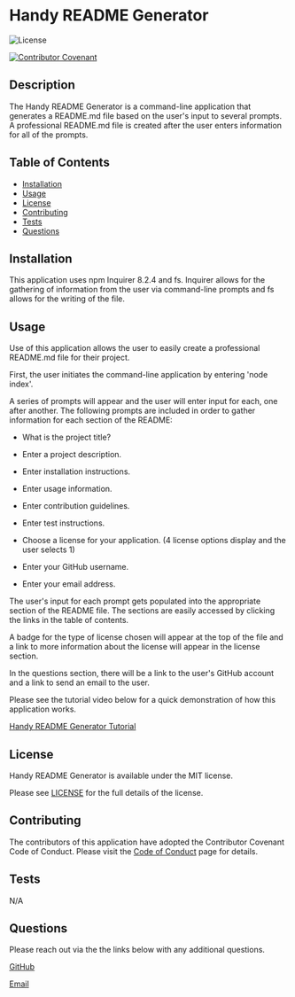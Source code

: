 
# Handy README Generator

![License](https://img.shields.io/badge/license-MIT-blue.svg)

[![Contributor Covenant](https://img.shields.io/badge/Contributor%20Covenant-2.1-4baaaa.svg)](code_of_conduct.md)

## Description

The Handy README Generator is a command-line application that generates a README.md file based on the user's input to several prompts. A professional README.md file is created after the user enters information for all of the prompts. 

## Table of Contents

- [Installation](#installation)
- [Usage](#usage)
- [License](#license)
- [Contributing](#contributing)
- [Tests](#tests)
- [Questions](#questions)

## Installation 

This application uses npm Inquirer 8.2.4 and fs. Inquirer allows for the gathering of information from the user via command-line prompts and fs allows for the writing of the file.

## Usage 

Use of this application allows the user to easily create a professional README.md file for their project. 

First, the user initiates the command-line application by entering 'node index'.

A series of prompts will appear and the user will enter input for each, one after another. The following prompts are included in order to gather information for each section of the README:

* What is the project title?

* Enter a project description.

* Enter installation instructions.

* Enter usage information.

* Enter contribution guidelines.

* Enter test instructions.

* Choose a license for your application. (4 license options display and the user selects 1)

* Enter your GitHub username.

* Enter your email address.

The user's input for each prompt gets populated into the appropriate section of the README file. The sections are easily accessed by clicking the links in the table of contents.

A badge for the type of license chosen will appear at the top of the file and a link to more information about the license will appear in the license section.

In the questions section, there will be a link to the user's GitHub account and a link to send an email to the user.

Please see the tutorial video below for a quick demonstration of how this application works.

[Handy README Generator Tutorial](https://drive.google.com/file/d/1N6JJkG5fp6YNdb5u8kQSqc7XfWX7NaWE/view)

## License 

Handy README Generator is available under the MIT license.

Please see [LICENSE](./LICENSE) for the full details of the license.

## Contributing 

The contributors of this application have adopted the Contributor Covenant Code of Conduct. Please visit the [Code of Conduct](./CODE_OF_CONDUCT) page for details.

## Tests 

N/A

## Questions 

Please reach out via the the links below with any additional questions. 

[GitHub](https://github.com/smdann)

[Email](mailto:smdann17@gmail.com)
